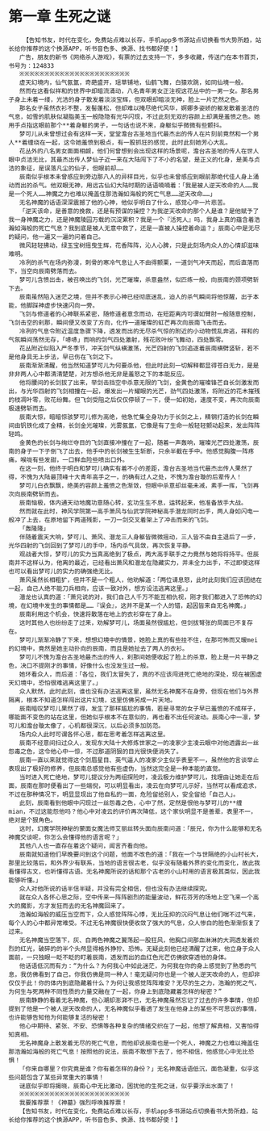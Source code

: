 # 第一章 生死之谜
        【告知书友，时代在变化，免费站点难以长存，手机app多书源站点切换看书大势所趋，站长给你推荐的这个换源APP，听书音色多、换源、找书都好使！】
       广告，朋友的新书《网络杀人游戏》，有票的过去支持一下，多多收藏，传送门在本书首页，书号为：124833
       ※※※※※※※※※※※※※※※※※※※※※※
       虚天幻境内，仙气氤氲，奇葩盛开，瑶草铺地，仙鹤飞舞，白猿欢跳，如同仙境一般。
       然而在这看似祥和的世界中却暗流涌动，八名青年男女正注视这花丛中的一男一女。那名男子身上未着一缕，光洁的身子散发着淡淡宝辉，但双眼却暗淡无神，脸上一片茫然之色。
       那名女子虽然衣衫不整，发髻蓬松，但却难以掩尽绝代风华，婀娜多姿娇的躯发散着圣洁的气息，如雪的肌肤似凝脂美玉一般隐隐有光华闪现，不过此刻无双的容颜上却满是羞愤之色。她用手点指这眼前那个**着身躯的男子，一句话也说不来，身躯似乎微微有些颤抖。
       梦可儿从未曾想过会有这样一天，堂堂澹台古圣地当代最杰出的传人在片刻前竟然和一个男人**着缠绕在一起，这令她羞愤到极点，有一股抓狂的感觉，此时此刻她芳心大乱。
       花丛外的八名男女面面相觑，他们何曾想到会出现这样的场景呢，澹台古圣地的传人在世人眼中贞洁无比，其最杰出传人梦仙子近一来在大陆闯下了不小的名望，是正义的化身，是美与贞洁的象征，是误落凡尘的仙子，但眼前却……
       辰南似乎根本未曾感应到旁边那八人的异样目光，似乎也未曾感应到眼前那绝代佳人身上涌动而出的杀气。他双眼无神，用远古仙幻大陆时期的话语喃喃着：「我是被人逆天改命的人……我是一个死人……神魔之力也难以掩盖住那浩瀚如海般的死亡气息……逆天改命……」
       无名神魔的话语深深震撼了他的心神，他似乎明白了什么，感觉心中一片悲苦。
       「逆天该命，是善意的挽救，还是有预谋的操控？为我逆天改命的那个人是谁？是他赋予了我一身神魔之力，还是神魔陵园万载的沉淀累积？我是一个『活死人』吗，我身上真的蕴含着浩瀚如海般的死亡气息？我到底是被人无意中救了，还是一直被人操控着命运？」辰南心中是无尽的疑问，他一遍又一遍的问着自己。
       微风轻轻拂动，绿玉宝树摇曳生辉，花香阵阵，沁人心脾，只是此刻场内众人的心情却滋味难明。
       冷冽的杀气在场内弥漫，刺骨的寒冷气息让人不由得颤栗，一道剑气冲天而起，而后直落而下，当空向辰南劈落而去。
       梦可儿含愤出击，被召唤出的飞剑，光芒璀璨，杀意盎然，似匹练一般，向辰南的颈项劈斩下去。
       辰南虽然陷入迷茫之境，但并不表示心神已经彻底迷乱，迫人的杀气瞬间将他惊醒，出于本能，他脚踩神虚步快速闪向一旁。
       飞剑与修道者的心神联系紧密，随修道者意念而动，在短距离内可谓如臂肘一般随意控制，飞剑击空的刹那，瞬间便又改变了方向，化作一道璀璨的虹芒再次向辰南飞击而去。
       冷冽的气息令附近温度急骤下降，透发而出的无尽杀气惊的附近的小动物慌乱奔逃，祥和的气氛瞬间荡然无存，「哧哧」而响的剑气四处激射，残花败叶纷飞舞动，四处飘零。
       花丛附近似陷入严冬季节，冲天剑气纵横激荡，光芒四射的飞剑追逐着辰南横劈竖斩，若不是他身具无上步法，早已伤在飞剑之下。
       辰南渐渐清醒，他当然知道梦可儿为何要杀他，但此时此刻一切解释都显得苍白无力，是是非非两人心中都清清楚楚，对方想杀他无非是羞怒之下的本能反应。
       他将腰间的长剑拔了出来，举剑击挡空中杀意无限的飞剑，金黄色的璀璨锋芒自长剑激发而出，与光华四射的飞剑相撞在一起，爆发出一片耀眼的光芒，劲气四处激荡，将附近的花木摧残的枝凋叶零，败花纷舞。但飞剑受阻之后仅仅停顿了一下，便一如初始，速度不变，再次向辰南极速劈斩而去。
       辰南大惊，暗暗惊骇梦可儿修为高绝，他急忙集全身功力于长剑之上，精钢打造的长剑在瞬间由钒铁化成了金精，长剑金光璀璨，光雾氤氲，它像是有了生命一般轻轻颤动起来，发出阵阵轻鸣。
       金黄色的长剑与绚烂夺目的飞剑直接冲撞在了一起，随着一声轰响，璀璨光芒四处激荡，辰南的身子一下子倒飞了出去，他手中的长剑被生生斩断，只余半截在手中。他感觉胸腹一阵疼痛，喉咙有些发甜，一口鲜血险些喷出口外。
       在这一刻，他终于明白和梦可儿确实有着不小的差距，澹台古圣地当代最杰出传人果然了得，不愧为大陆最顶峰十大青年高手之一，的确有过人之处，不愧为澹台璇的后辈传人！
       梦可儿白衣飘飘，绝美的容颜上羞愤之色渐敛，但眼中杀意却丝毫未减，素手一挥，飞剑再次向辰南劈斩而去。
       辰南恼极，体内通天动地魔功意随心转，玄功生生不息，运转起来，他准备放手大战。
       然而就在此时，神风学院第一高手萧风与仙武学院神秘高手潜龙同时出手，两人身如闪电一般冲了上去，在原地留下两道残影，一刀一剑交叉着架上了冲击而来的飞剑。
       「轰隆隆」
       伴随着震天大响，梦可儿、萧风、潜龙三人身躯皆微微摇动，三人皆不由自主退后了一步，光华四射的飞剑回到了梦可儿的手中，场内杀气具敛，再次恢复平静。
       观战者大惊，梦可儿的实力当真高绝到了极点，两大高手联手之力竟然与她将将持平。但辰南并不这样认为，他离的最近，已经看出萧风和潜龙在隐藏实力，并未全力出手，不过即使这样也可以看出梦可儿的实力的确强绝无比。
       萧风虽然长相粗犷，但并不是一个粗人，他劝解道：「两位请息怒，此时此刻我们应该团结在一起，自己人绝不能刀兵相向，应该一致对外，想方设法逃离这里。」
       潜龙也认真的道：「萧兄说的对，我们自己人千万不能互相仇视，刚才我们都进入了恐怖的幻境，在幻境中发生的事情都是……『误会』，这并不是某一个人的错，起因皆来自无名神魔。」
       辰南利用这个机会，快速将散落在地上的衣衫穿在了身上。
       这时其他人也纷纷走了过来，劝解梦可儿，场面虽然很尴尬，但剑拔弩张的局面已不复存在。
       梦可儿渐渐冷静了下来，想想幻境中的情景，她脸上真的有些挂不住，在那可怖而又暧mei的幻境中，竟然是她主动扑向的辰南，而且是她扯去了两人的衣衫。
       梦可儿不愧为澹台古圣地最杰出的传人，刹那间她便收起了脸上的杀意，脸上是一片平静之色，决口不提刚才的事情，好像什么也没发生过一般。
       她环看众人，而后道：「各位，我们太冒失了，真的不应该闯进死亡绝地的深处，现在被困虚天幻境中，恐怕很难逃离这里了。」
       众人默然，此时此刻，谁也没有办法逃离这里，虽然无名神魔不在身旁，但现在他们与外界隔离，根本不知道怎样闯出这片幻境，这里仿佛另成一片天地。
       辰南暗叹梦可儿果然了得，发生了那样尴尬的事情，若是寻常的女子早已羞愤的不成样子，哪能面不变色的站在这里，但她似乎根本不在意似的，再也看不出任何波动。辰南心中一凛，梦可儿和澹台璇太像了，心机都很深沉，以后必须多加防范。
       场内众人此时可谓各怀心思，都在思考着怎样逃离这里。
       辰南不经意间扫过众人，发现东大陆十大修炼世家之一的凌家少主凌云眼中对他透露出一丝怨毒之色，这令他心中一惊，不过那道阴狠的目光很快便消失了。
       辰南一直以来就觉得这个剑眉星目、英气逼人的凌家少主似乎表里不一，虽然他的言谈举止表现出了极好的修养，但辰南总感觉他有些虚伪，当然这完全是一种本能的直觉。
       当时进入死亡绝地，梦可儿提议分为两组探险时，凌云极力维护梦可儿，找理由让她走在后面，辰南在那时便看出了一些端倪，可以明显看出，凌云在向梦可儿示好，当然可以看成追求，不过在那种情况下，明显显现出了他自私的一面，危险留给别人，安全留给「自己人」。
       此刻，辰南看到他眼中闪现过一丝怨毒之色，心中了然，定然是恨他与梦可儿的**缠mian，不过这能怨他吗？他心中对凌云的评价再次降低，这个家伙明显不是善辈，表里不一，绝对是个狠角色。
       这时，幻魔学院神秘的蒙面女魔法师艾丽丝转头面向辰南问道：「辰兄，你为什么能够和无名神魔交谈呢，你怎么会懂得他的语言呢？」
       其他八人也一直存在着这个疑问，闻言齐看向他。
       辰南就知道他们早晚要问到这个问题，他面不改色的道：「我在一个与世隔绝的小山村长大，那里比较落后，和外界少有联系，当地的语言很古老，似乎没有随着外界的变化而变化，故此我看懂得古文，也听懂得古语。无名神魔所说的话和那个古老的小山村用的语言极其类似，因此我能够听懂。」
       众人对他所说的话半信半疑，并没有完全相信，但也没有办法继续探究。
       就在众人各怀心思之际，空中传来一阵阵剧烈的能量波动，鲜花芬芳的场地上空飞来一个高大的魔影，方才发狂而去的无名神魔回来了。
       浩瀚如海般的威压当空而下，众人感觉阵阵心悸，无比压抑的沉闷气息让他们喘不过气来，每个人的心中都异常难受。不过无名神魔很快便收敛了强大的气息，众人惨白的脸色渐渐恢复了过来。
       无名神魔当空落下，灰、白两色神魔之翼荡起一股狂风，他胸口间那血淋淋的大洞透发着炽烈的红光，破碎的的半个头颅显得格外狰狞、恐怖。无疑此刻他已经清醒了过来，他立身于众人面前，一只独眼一眨不眨的盯着辰南，透发而出的血红色光芒仿佛欲穿透他的身体。
       他话语低沉而有力：“为什么？为何我心中如此迷茫，为何我在你的身上感觉到了熟悉的气息，我仿佛看到了自己，你我仿佛是同一种人！毫无疑问你也是一个被人逆天改命的人，但却非仅仅于此！你的体内到底隐藏着什么？为何让我感觉阵阵难安？无尽的生之力，浩瀚的死之气，为何生与死两种不同性质的力量交融在了一起，你身上到底隐藏着怎样的秘密？”
       辰南静静的看着无名神魔，但心潮却澎湃不已，无名神魔虽然忘记了过去的许多事情，但却提到了他是一个被人逆天改命的人，无名神魔似乎看透了发生在他身上的某些不可思议的事情，也许能够告知他为何能够复活的秘密！
       他心中期待、紧张、不安、恐惧等各种复杂的情绪交织在了一起，他想了解真相，又害怕得知真相。
       无名神魔身上散发着无尽的死亡气息，而他却说辰南也是一个死人，神魔之力也难以掩盖住那浩瀚如海般的死亡气息！按照他的说法，辰南不敢想下去了，他不相信，他感觉心中无比恐惧！
       「你来自哪里？你究竟是谁？你有着怎样的身份？」无名神魔话语低沉，面色凝重，似乎这些问题包含了某些异常重大的事情！
       谜底似乎即将揭晓，辰南心中无比激动，困扰他的生死之谜，似乎要浮出水面了！
       ※※※※※※※※※※※※※※※※※※※※※※
       我要推荐票！《神墓》强烈呼唤推荐票！
       【告知书友，时代在变化，免费站点难以长存，手机app多书源站点切换看书大势所趋，站长给你推荐的这个换源APP，听书音色多、换源、找书都好使！】